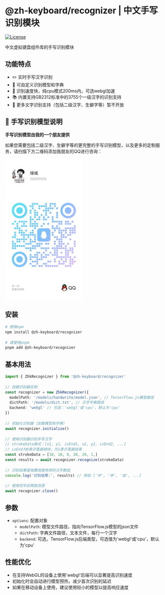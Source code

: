 # @zh-keyboard/recognizer | 中文手写识别模块

[![License](https://img.shields.io/badge/license-Apache%202.0-blue.svg)](LICENSE)

中文虚拟键盘组件库的手写识别模块

## 功能特点

- ✏️ 实时手写汉字识别
- 🔧 可自定义识别模型和字典
- 🚀 识别速度快，纯cpu模式200ms内，可选webgl加速
- 📚 内置支持GB2312标准中的3755个一级汉字的识别支持
- 🔄 更多文字识别支持（包括二级汉字、生僻字等）暂不开放

## 🤝 手写识别模型说明

**手写识别模型由我的一个朋友提供**

如果您需要包括二级汉字、生僻字等的更完整的手写识别模型，以及更多的定制服务，请扫描下方二维码添加我朋友的QQ进行咨询：

<img src="qrcode.jpg" alt="联系二维码" width="50%">

## 安装

```bash
# 使用npm
npm install @zh-keyboard/recognizer

# 或使用pnpm
pnpm add @zh-keyboard/recognizer
```

## 基本用法

```typescript
import { ZhkRecognizer } from '@zh-keyboard/recognizer'

// 创建识别器实例
const recognizer = new ZhkRecognizer({
  modelPath: '/models/handwrite/model.json', // TensorFlow.js模型路径
  dictPath: '/models/dict.txt', // 汉字字典路径
  backend: 'webgl' // 可选：'webgl'或'cpu'，默认为'cpu'
})

// 初始化识别器（加载模型和字典）
await recognizer.initialize()

// 使用识别器识别手写汉字
// strokeData格式：[x1, y1, isEnd1, x2, y2, isEnd2, ...]
// isEnd为0表示笔画继续，为1表示笔画结束
const strokeData = [10, 10, 0, 20, 20, 1,]
const results = await recognizer.recognize(strokeData)

// 识别结果是按置信度排序的汉字数组
console.log('识别结果:', results) // 例如 ['中', '申', '由', ...]

// 使用完毕后释放资源
await recognizer.close()
```

## 参数

- `options`: 配置对象
  - `modelPath`: 模型文件路径，指向TensorFlow.js模型的json文件
  - `dictPath`: 字典文件路径，文本文件，每行一个汉字
  - `backend`: 可选，TensorFlow.js后端类型，可选值为'webgl'或'cpu'，默认为'cpu'

## 性能优化

- 在支持WebGL的设备上使用'webgl'后端可以显著提高识别速度
- 初始化时会自动进行模型预热，减少首次识别的延迟
- 如果在移动设备上使用，建议使用较小的模型以提高响应速度
